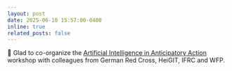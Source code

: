 ```yaml
---
layout: post
date: 2025-06-10 15:57:00-0400
inline: true
related_posts: false
---
```


:european_castle: Glad to co-organize the [Artificial Intelligence in Anticipatory Action](https://www.linkedin.com/posts/heigit_ai4aa-anticipatoryaction-openscience-activity-7338204221663567872-c2ED/) workshop with colleagues from German Red Cross, HeiGIT, IFRC and WFP.

